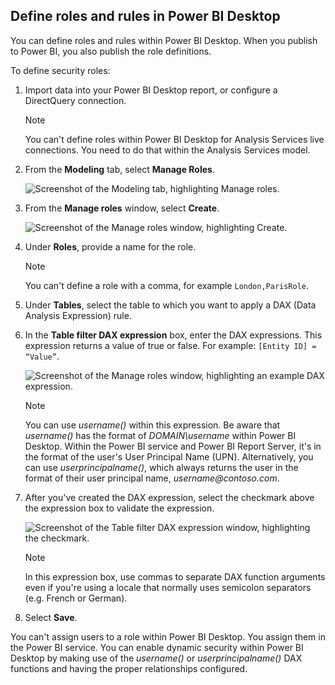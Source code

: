 ## Define roles and rules in Power BI Desktop

You can define roles and rules within Power BI Desktop. When you publish to Power BI, you also publish the role definitions.

To define security roles:

1. Import data into your Power BI Desktop report, or configure a DirectQuery connection.

   > [!NOTE]
   > You can't define roles within Power BI Desktop for Analysis Services live connections. You need to do that within the Analysis Services model.

1. From the **Modeling** tab, select **Manage Roles**.

   ![Screenshot of the Modeling tab, highlighting Manage roles.](/power-bi/includes/media/rls-desktop-define-roles/powerbi-desktop-security.png)

1. From the **Manage roles** window, select **Create**.

   ![Screenshot of the Manage roles window, highlighting Create.](/power-bi/includes/media/rls-desktop-define-roles/powerbi-desktop-security-create-role.png)

1. Under **Roles**, provide a name for the role.

    >[!NOTE]
    >You can't define a role with a comma, for example `London,ParisRole`.

1. Under **Tables**, select the table to which you want to apply a DAX (Data Analysis Expression) rule.

1. In the **Table filter DAX expression** box, enter the DAX expressions. This expression returns a value of true or false. For example: ```[Entity ID] = “Value”```.

   ![Screenshot of the Manage roles window, highlighting an example DAX expression.](/power-bi/includes/media/rls-desktop-define-roles/powerbi-desktop-security-create-rule.png)

   > [!NOTE]
   > You can use *username()* within this expression. Be aware that *username()* has the format of *DOMAIN\username* within Power BI Desktop. Within the Power BI service and Power BI Report Server, it's in the format of the user's User Principal Name (UPN). Alternatively, you can use *userprincipalname()*, which always returns the user in the format of their user principal name, *username\@contoso.com*.

1. After you've created the DAX expression, select the checkmark above the expression box to validate the expression.

   ![Screenshot of the Table filter DAX expression window, highlighting the checkmark.](/power-bi/includes/media/rls-desktop-define-roles/powerbi-desktop-security-validate-dax.png)

   > [!NOTE]
   > In this expression box, use commas to separate DAX function arguments even if you're using a locale that normally uses semicolon separators (e.g. French or German).

1. Select **Save**.

You can't assign users to a role within Power BI Desktop. You assign them in the Power BI service. You can enable dynamic security within Power BI Desktop by making use of the *username()* or *userprincipalname()* DAX functions and having the proper relationships configured.
